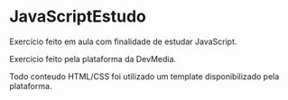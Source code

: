 # JavaScriptEstudo
Exercício feito em aula com finalidade de estudar JavaScript.

Exercicio feito pela plataforma da DevMedia.

Todo conteudo HTML/CSS foi utilizado um template disponibilizado pela plataforma.

